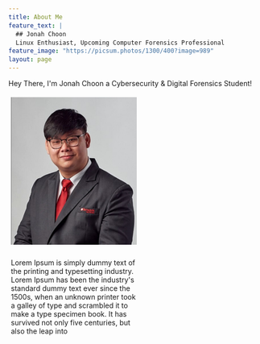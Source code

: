 ```yaml
---
title: About Me
feature_text: |
  ## Jonah Choon
  Linux Enthusiast, Upcoming Computer Forensics Professional
feature_image: "https://picsum.photos/1300/400?image=989"
layout: page
---
```


Hey There, I'm Jonah Choon a Cybersecurity & Digital Forensics Student!
<div class="row">
  <div class="column" style="float: left; width: 50%; padding: 5px;">
    <img src="/image/profile.png" alt="Profile Picture" width="250">
  </div>
  <div class="column" style="float: left; width: 50%; padding: 5px;">
    <p> Lorem Ipsum is simply dummy text of the printing and typesetting industry. Lorem Ipsum has been the industry's standard dummy text ever since the 1500s, when an unknown printer took a galley of type and scrambled it to make a type specimen book. It has survived not only five centuries, but also the leap into 
    </p>
  </div>
</div>
<br>
<br>
<br>

<link href="https://cdnjs.cloudflare.com/ajax/libs/font-awesome/4.7.0/css/font-awesome.min.css" rel="stylesheet">
<!--<style>
  .fa {
    padding: 20px;
    font-size: 50px;
    width: 50px;
    text-align: center;
    text-decoration: none;
    margin: 5px 2px;
    border-radius: 50%;
  }
  .fa:hover {
    opacity: 0.7;
  }
  .fa-facebook {
    background: #3B5998;
    color: white;
  }
  .fa-linkedin {
    background: #007bb5;
    color: white;
  }
  .fa-instagram {
    background: #125688;
    color: white;
  }
</style>

<a href="#" class="fa fa-facebook"></a>
<a href="#" class="fa fa-linkedin"></a>
<a href="#" class="fa fa-instagram"></a>

Hit me up on <a href="https://www.linkedin.com/in/jonah-choon-528584195" target="_blank">Linkedin</a>


